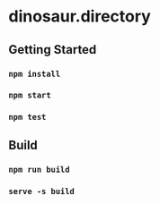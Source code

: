 # dinosaur.directory

## Getting Started

### `npm install`

### `npm start`

### `npm test`

## Build

### `npm run build`

### `serve -s build`
